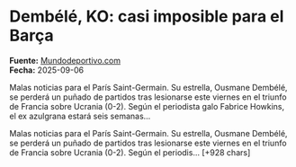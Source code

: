 # Dembélé, KO: casi imposible para el Barça

**Fuente:** [Mundodeportivo.com](https://www.mundodeportivo.com/futbol/ligue-1/20250906/1002527178/dembele-ko-imposible-barca.html)  
**Fecha:** 2025-09-06

Malas noticias para el París Saint-Germain. Su estrella, Ousmane Dembélé, se perderá un puñado de partidos tras lesionarse este viernes en el triunfo de Francia sobre Ucrania (0-2). Según el periodista galo Fabrice Howkins, el ex azulgrana estará seis semanas…

Malas noticias para el París Saint-Germain. Su estrella, Ousmane Dembélé, se perderá un puñado de partidos tras lesionarse este viernes en el triunfo de Francia sobre Ucrania (0-2). Según el periodis… [+928 chars]
